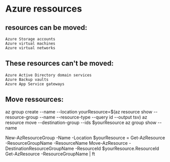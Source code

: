 # Azure ressources

## resources can be moved:

    Azure Storage accounts
    Azure virtual machines
    Azure virtual networks

## These resources can't be moved:

    Azure Active Directory domain services
    Azure Backup vaults
    Azure App Service gateways

## Move ressources:

az group create --name <destination resource group name> --location <location name>
yourResource=$(az resource show --resource-group <resource group name> --name <resource name> --resource-type <resource type> --query id --output tsv)
az resource move --destination-group <destination resource group name> --ids $yourResource
az group show --name <destination resource group name>


New-AzResourceGroup -Name <destination resource group name> -Location <location name>
$yourResource = Get-AzResource -ResourceGroupName <resource group name> -ResourceName <resource name>
Move-AzResource -DestinationResourceGroupName <destination resource group name> -ResourceId $yourResource.ResourceId
Get-AzResource -ResourceGroupName <destination resource group name> | ft